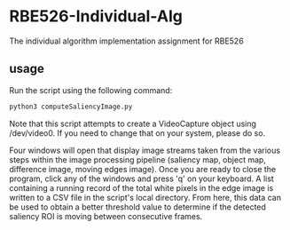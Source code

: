 # RBE526-Individual-Alg
The individual algorithm implementation assignment for RBE526

## usage
Run the script using the following command:
```bash
python3 computeSaliencyImage.py 
```

Note that this script attempts to create a VideoCapture object using /dev/video0. If you need to change that on your system, please do so. 

Four windows will open that display image streams taken from the various steps within the image processing pipeline (saliency map, object map, difference image, moving edges image). Once you are ready to close the program, click any of the windows and press 'q' on your keyboard. A list containing a running record of the total white pixels in the edge image is written to a CSV file in the script's local directory. From here, this data can be used to obtain a better threshold value to determine if the detected saliency ROI is moving between consecutive frames.

